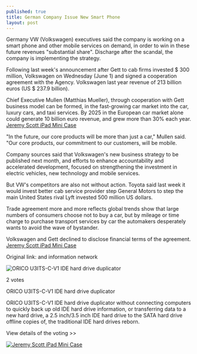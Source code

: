 ```yaml
---
published: true
title: German Company Issue New Smart Phone
layout: post
---
```


<p>Germany VW (Volkswagen) executives said the company is working on a smart phone and other mobile services on demand, in order to win in these future revenues "substantial share". Discharge after the scandal, the company is implementing the strategy.</p>
<p>Following last week's announcement after Gett to cab firms invested $ 300 million, Volkswagen on Wednesday (June 1) and signed a cooperation agreement with the Agency. Volkswagen last year revenue of 213 billion euros (US $ 237.9 billion).</p>
<p>Chief Executive Mullen (Matthias Mueller), through cooperation with Gett business model can be formed, in the fast-growing car market into the car, luxury cars, and taxi services. By 2025 in the European car market alone could generate 10 billion euro revenue, and grew more than 30% each year. <a href="https://medium.com/@fendicase/samsung-denies-layoffs-saying-only-resettlement-dfa949fa96ef#.tiq6nd2v8">Jeremy Scott iPad Mini Case</a></p>
<p>"In the future, our core products will be more than just a car," Mullen said. "Our core products, our commitment to our customers, will be mobile. </p>
<p>Company sources said that Volkswagen's new business strategy to be published next month, and efforts to enhance accountability and accelerated development, focused on strengthening the investment in electric vehicles, new technology and mobile services.</p>
<p>But VW's competitors are also not without action. Toyota said last week it would invest better cab service provider step General Motors to step the main United States rival Lyft invested 500 million US dollars.</p>
<p>Trade agreement more and more reflects global trends show that large numbers of consumers choose not to buy a car, but by mileage or time charge to purchase transport services by car the automakers desperately wants to avoid the wave of bystander.</p>
<p>Volkswagen and Gett declined to disclose financial terms of the agreement. <a href="http://www.nodcase.com/jeremy-scott-ipad-mini-case-hard-cover-colorful-panda-p-1948.html">Jeremy Scott iPad Mini Case</a></p>
<p>Original link: and information network</p>
<img src="https://c2.staticflickr.com/8/7312/27378538926_307a58434c_m.jpg" alt="ORICO U3ITS-C-V1 IDE hard drive duplicator" >
<p>2 votes</p>
<p>ORICO U3ITS-C-V1 IDE hard drive duplicator</p>
ORICO U3ITS-C-V1 IDE hard drive duplicator without connecting computers to quickly back up old IDE hard drive information, or transferring data to a new hard drive, a 2.5 inch/3.5 inch IDE hard drive to the SATA hard drive offline copies of, the traditional IDE hard drives reborn.</p>

View details of the voting >></p>
<p><a href="http://www.nodcase.com/jeremy-scott-ipad-mini-case-hard-cover-colorful-panda-p-1948.html"><img src="http://www.nodcase.com/images/large/apple_case/jeremy_scott_mi034_lrg.jpg" alt="Jeremy Scott iPad Mini Case"/></a></p>
